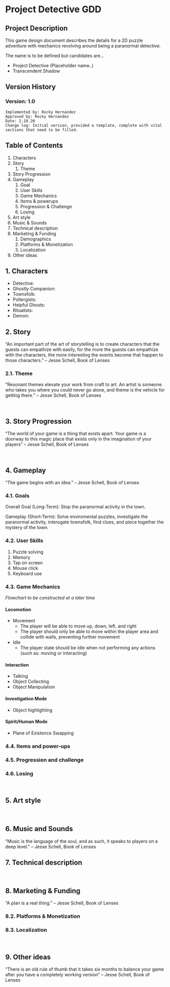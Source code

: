 # Project Detective GDD

## Project Description

This game design document describes the details for a 2D puzzle adventure with mechanics revolving around being a paranormal detective.

The name is to be defined but candidates are…
- Project Detective (Placeholder name..)
- Transcendent Shadow
 
## Version History

### Version: 1.0 
    Implemented by: Rocky Hernandez 
    Approved by: Rocky Hernandez 
    Date: 2.10.20 
    Change log: Initial version, provided a template, complete with vital sections that need to be filled.
			
## Table of Contents

1. Characters
1. Story
    1. Theme
1. Story Progression
1. Gameplay
    1. Goal
    1. User Skills
    1. Game Mechanics
    1. Items & powerups
    1. Progression & Challenge
    1. Losing
1. Art style
1. Music & Sounds
1. Technical description
1. Marketing & Funding
    1. Demographics
    1. Platforms & Monetization
    1. Localization
1. Other ideas
 
## 1. Characters 

* Detective:
* Ghostly Companion:
* Townsfolk:
* Poltergists:
* Helpful Ghosts:
* Ritualists:
* Demon:
 
## 2. Story 

“An important part of the art of storytelling is to create characters that the guests can empathize with easily, for the more the guests can empathize with the characters, the more interesting the events become that happen to those characters.” – Jesse Schell, Book of Lenses


### 2.1. Theme

“Resonant themes elevate your work from craft to art. An artist is someone who takes you where you could never go alone, and theme is the vehicle for getting there.” – Jesse Schell, Book of Lenses

 
## 3. Story Progression

“The world of your game is a thing that exists apart. Your game is a doorway to this magic place that exists only in the imagination of your players” – Jesse Schell, Book of Lenses

 
## 4. Gameplay

“The game begins with an idea.” - Jesse Schell, Book of Lenses

### 4.1. Goals

Overall Goal (Long-Term): Stop the paranormal activity in the town.

Gameplay (Short-Term): Solve enviromental puzzles, investigate the paranormal activity, interogate townsfolk, find clues, and piece together the mystery of the town.

### 4.2. User Skills

1. Puzzle solving
1. Memory
1. Tap on screen
1. Mouse click
1. Keyboard use

### 4.3. Game Mechanics

_Flowchart to be constructed at a later time_

#### Locomotion

* Movement
	* The player will be able to move up, down, left, and right
	* The player should only be able to move within the player area and collide with walls, preventing further movement
* Idle
	* The player state should be idle when not performing any actions (such as: moving or interacting)

#### Interaction

* Talking
* Object Collecting
* Object Manipulation

#### Investigation Mode

* Object highlighting

#### Spirit/Human Mode

* Plane of Existence Swapping

### 4.4. Items and power-ups


### 4.5. Progression and challenge


### 4.6. Losing

 
## 5. Art style

 
## 6. Music and Sounds

“Music is the language of the soul, and as such, it speaks to players on a deep level.” – Jesse Schell, Book of Lenses
 
## 7. Technical description

 
## 8. Marketing & Funding

“A plan is a real thing.” – Jesse Schell, Book of Lenses

### 8.2. Platforms & Monetization


### 8.3. Localization

 
## 9. Other ideas

“There is an old rule of thumb that it takes six months to balance your game after you have a completely working version” – Jesse Schell, Book of Lenses
